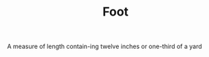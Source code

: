 ---
title: Foot
letter: F
permalink: "/definitions/bld-foot.html"
body: 1. A measure of length contain-ing twelve inches or one-third of a yard
published_at: '2018-07-07'
source: Black's Law Dictionary 2nd Ed (1910)
layout: post
---